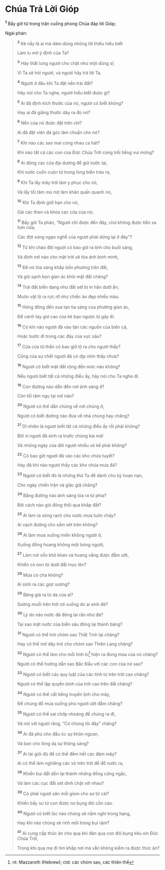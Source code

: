 # Chúa Trả Lời Gióp
<sup><b>1</b></sup> Bấy giờ từ trong trận cuồng phong Chúa đáp lời Gióp;

Ngài phán:


> <sup><b>2</b></sup> Kẻ nầy là ai mà dám dùng những lời thiếu hiểu biết
> 
> Làm lu mờ ý định của Ta?
> 
> <sup><b>3</b></sup> Hãy thắt lưng ngươi cho chặt như một dũng sĩ;
> 
> Vì Ta sẽ hỏi ngươi, và ngươi hãy trả lời Ta.
> 
> <sup><b>4</b></sup> Ngươi ở đâu khi Ta đặt nền trái đất?
> 
> Hãy nói cho Ta nghe, ngươi hiểu biết được gì?
> 
> <sup><b>5</b></sup> Ai đã định kích thước của nó, ngươi có biết không?
> 
> Hay ai đã giăng thước dây ra đo nó?
> 
> <sup><b>6</b></sup> Nền của nó được đặt trên chi?
> 
> Ai đã đặt viên đá góc làm chuẩn cho nó?
> 
> <sup><b>7</b></sup> Khi nào các sao mai cùng nhau ca hát?
> 
> Khi nào tất cả các con của Ðức Chúa Trời cùng trỗi tiếng vui mừng?
> 
> <sup><b>8</b></sup> Ai đóng các cửa đại dương để giữ nước lại,
> 
> Khi nước cuồn cuộn từ trong lòng biển trào ra,
> 
> <sup><b>9</b></sup> Khi Ta lấy mây trời làm y phục cho nó,
> 
> Và lấy tối tăm mù mịt làm khăn quấn quanh nó,
> 
> <sup><b>10</b></sup> Khi Ta định giới hạn cho nó,
> 
> Gài các then và khóa các cửa của nó;
> 
> <sup><b>11</b></sup> Bấy giờ Ta phán, “Ngươi chỉ được đến đây, chứ không được tiến xa hơn nữa;
> 
> Các đợt sóng ngạo nghễ của ngươi phải dừng lại ở đây”?
> 
> <sup><b>12</b></sup> Từ khi chào đời ngươi có bao giờ ra lịnh cho buổi sáng,
> 
> Và định nơi nào cho mặt trời sẽ tỏa ánh bình minh,
> 
> <sup><b>13</b></sup> Ðể nó tỏa sáng khắp bốn phương trên đất,
> 
> Và giũ sạch bọn gian ác khỏi mặt đất chăng?
> 
> <sup><b>14</b></sup> Trái đất biến dạng như đất sét bị in hằn dưới ấn;
> 
> Muôn vật lộ ra rực rỡ như chiếc áo đẹp nhiều màu.
> 
> <sup><b>15</b></sup> Hừng đông đến xua tan tia sáng của phường gian ác,
> 
> Ðể cánh tay giơ cao của kẻ bạo ngược bị gãy đi.
> 
> <sup><b>16</b></sup> Có khi nào ngươi đã vào tận các nguồn của biển cả,
> 
> Hoặc bước đi trong các đáy của vực sâu?
> 
> <sup><b>17</b></sup> Cửa của tử thần có bao giờ lộ ra cho ngươi thấy?
> 
> Cổng của sự chết ngươi đã có dịp nhìn thấy chưa?
> 
> <sup><b>18</b></sup> Ngươi có biết mặt đất rộng đến mức nào không?
> 
> Nếu ngươi biết tất cả những điều ấy, hãy nói cho Ta nghe đi.
> 
> <sup><b>19</b></sup> Con đường nào dẫn đến nơi ánh sáng ở?
> 
> Còn tối tăm ngụ tại nơi nào?
> 
> <sup><b>20</b></sup> Ngươi có thể dẫn chúng về nơi chúng ở,
> 
> Ngươi có biết đường nào đưa về nhà chúng hay chăng?
> 
> <sup><b>21</b></sup> Dĩ nhiên là ngươi biết tất cả những điều ấy rồi phải không?
> 
> Bởi vì ngươi đã sinh ra trước chúng kia mà!
> 
> Và những ngày của đời ngươi nhiều vô kể phải không?
> 
> <sup><b>22</b></sup> Có bao giờ ngươi đã vào các kho chứa tuyết?
> 
> Hay đã khi nào ngươi thấy các kho chứa mưa đá?
> 
> <sup><b>23</b></sup> Ngươi có biết đó là những thứ Ta để dành cho kỳ hoạn nạn,
> 
> Cho ngày chiến trận và giặc giã chăng?
> 
> <sup><b>24</b></sup> Bằng đường nào ánh sáng tỏa ra tứ phía?
> 
> Bởi cách nào gió đông thổi qua khắp đất?
> 
> <sup><b>25</b></sup> Ai làm ra sông rạch cho nước mưa tuôn chảy?
> 
> Ai vạch đường cho sấm sét trên không?
> 
> <sup><b>26</b></sup> Ai làm mưa xuống miền không người ở,
> 
> Xuống đồng hoang không một bóng người,
> 
> <sup><b>27</b></sup> Làm nơi vốn khô khan và hoang vắng được đẫm ướt,
> 
> Khiến cỏ non từ dưới đất mọc lên?
> 
> <sup><b>28</b></sup> Mưa có cha không?
> 
> Ai sinh ra các giọt sương?
> 
> <sup><b>29</b></sup> Băng giá ra từ dạ của ai?
> 
> Sương muối trên trời rơi xuống do ai sinh đẻ?
> 
> <sup><b>30</b></sup> Lý do nào nước đã đông lại rắn như đá?
> 
> Tại sao mặt nước của biển sâu đông lại thành băng?
> 
> <sup><b>31</b></sup> Ngươi có thể trói chòm sao Thất Tinh lại chăng?
> 
> Hay có thể mở dây trói cho chòm sao Thiên Lang chăng?
> 
> <sup><b>32</b></sup> Ngươi có thể làm cho mỗi tinh tú[^1] hiện ra đúng mùa của nó chăng?
> 
> Ngươi có thể hướng dẫn sao Bắc Ðẩu với các con của nó sao?
> 
> <sup><b>33</b></sup> Ngươi có biết các quy luật của các tinh tú trên trời cao chăng?
> 
> Ngươi có thể lập quyền bính của trời cao trên đất chăng?
> 
> <sup><b>34</b></sup> Ngươi có thể cất tiếng truyền lịnh cho mây,
> 
> Ðể chúng đổ mưa xuống phủ ngươi ướt đẫm chăng?
> 
> <sup><b>35</b></sup> Ngươi có thể sai chớp nhoáng để chúng ra đi,
> 
> Và nói với ngươi rằng, “Có chúng tôi đây” chăng?
> 
> <sup><b>36</b></sup> Ai đã phú cho đầu óc sự khôn ngoan,
> 
> Và ban cho lòng dạ sự thông sáng?
> 
> <sup><b>37</b></sup> Ai tài giỏi đủ để có thể đếm hết các đám mây?
> 
> Ai có thể làm nghiêng các vò trên trời để đổ nước ra,
> 
> <sup><b>38</b></sup> Khiến bụi đất dồn lại thành những đống cứng ngắc,
> 
> Và làm các cục đất sét dính chặt với nhau?
> 
> <sup><b>39</b></sup> Có phải ngươi săn mồi giùm cho sư tử cái?
> 
> Khiến bầy sư tử con được no bụng đói cồn cào.
> 
> <sup><b>40</b></sup> Ngươi có biết lúc nào chúng sẽ nằm nghỉ trong hang,
> 
> Hay khi nào chúng sẽ rình mồi trong bụi rậm?
> 
> <sup><b>41</b></sup> Ai cung cấp thức ăn cho quạ khi đàn quạ con đói bụng kêu xin Ðức Chúa Trời,
> 
> Trong khi quạ mẹ đi tìm khắp nơi mà vẫn không kiếm ra được thức ăn?
>

[^1]: nt: Mazzaroth (Hebrew); ctd: các chòm sao, các thiên thể
